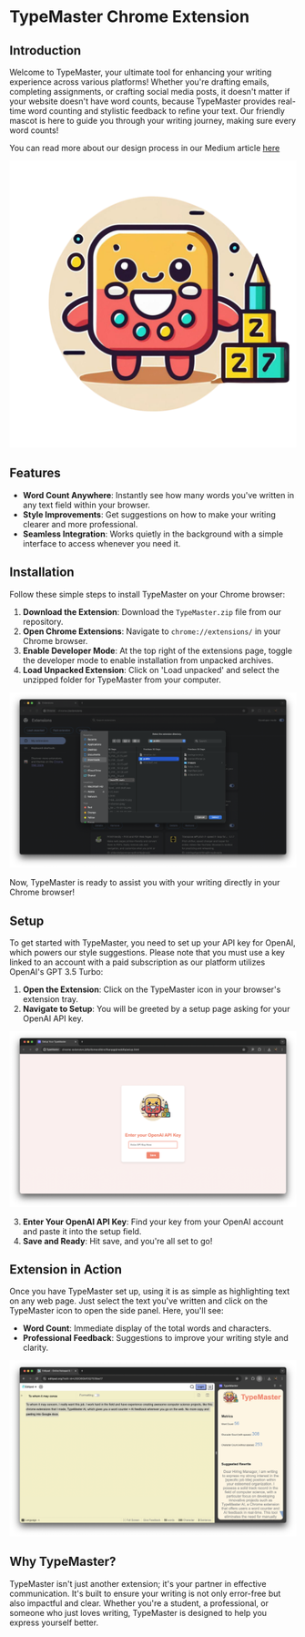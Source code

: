 # TypeMaster Chrome Extension

## Introduction

Welcome to TypeMaster, your ultimate tool for enhancing your writing experience across various platforms! Whether you're drafting emails, completing assignments, or crafting social media posts, it doesn't matter if your website doesn't have word counts, because TypeMaster provides real-time word counting and stylistic feedback to refine your text. Our friendly mascot is here to guide you through your writing journey, making sure every word counts! 

You can read more about our design process in our Medium article [here](https://medium.com/@jamesjinghuang/creating-typemaster-an-llm-powered-chrome-extension-80756878fd71)

![TypeMaster Mascot](photos/TypeMaster%20Transparent%20Background.png)

## Features

- **Word Count Anywhere**: Instantly see how many words you've written in any text field within your browser.
- **Style Improvements**: Get suggestions on how to make your writing clearer and more professional.
- **Seamless Integration**: Works quietly in the background with a simple interface to access whenever you need it.

## Installation

Follow these simple steps to install TypeMaster on your Chrome browser:

1. **Download the Extension**: Download the `TypeMaster.zip` file from our repository.
2. **Open Chrome Extensions**: Navigate to `chrome://extensions/` in your Chrome browser.
3. **Enable Developer Mode**: At the top right of the extensions page, toggle the developer mode to enable installation from unpacked archives.
4. **Load Unpacked Extension**: Click on 'Load unpacked' and select the unzipped folder for TypeMaster from your computer.


![Installation Steps](photos/Installation.png)

Now, TypeMaster is ready to assist you with your writing directly in your Chrome browser!

## Setup

To get started with TypeMaster, you need to set up your API key for OpenAI, which powers our style suggestions. Please note that you must use a key linked to an account with a paid subscription as our platform utilizes OpenAI's GPT 3.5 Turbo:

1. **Open the Extension**: Click on the TypeMaster icon in your browser's extension tray.
2. **Navigate to Setup**: You will be greeted by a setup page asking for your OpenAI API key.

![Setup Screen](photos/Setup%20Screen.png) <!-- TODO: Replace with the path to setup page screenshot -->

3. **Enter Your OpenAI API Key**: Find your key from your OpenAI account and paste it into the setup field.
4. **Save and Ready**: Hit save, and you're all set to go!

## Extension in Action

Once you have TypeMaster set up, using it is as simple as highlighting text on any web page. Just select the text you've written and click on the TypeMaster icon to open the side panel. Here, you'll see:

- **Word Count**: Immediate display of the total words and characters.
- **Professional Feedback**: Suggestions to improve your writing style and clarity.

![TypeMaster in Action](photos/In%20Action.png) <!-- TODO: Replace with the path to action screenshot -->

## Why TypeMaster?

TypeMaster isn't just another extension; it's your partner in effective communication. It's built to ensure your writing is not only error-free but also impactful and clear. Whether you're a student, a professional, or someone who just loves writing, TypeMaster is designed to help you express yourself better.
